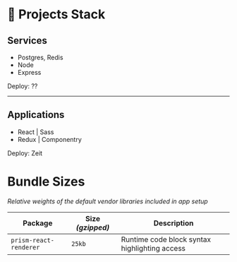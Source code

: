 # 🔮 Projects Stack

## Services

- Postgres, Redis
- Node
- Express

Deploy: ??

---

## Applications

- React | Sass
- Redux | Componentry

Deploy: Zeit

# Bundle Sizes

_Relative weights of the default vendor libraries included in app setup_

| Package                | Size _(gzipped)_ | Description                                   |
| ---------------------- | ---------------- | --------------------------------------------- |
| `prism-react-renderer` | `25kb`           | Runtime code block syntax highlighting access |
